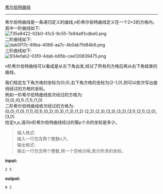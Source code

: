 [希尔伯特曲线](https://www.lanqiao.cn/courses/2786/learning/?id=67027)
*************
希尔伯特曲线是一条递归定义的曲线,n阶希尔伯特曲线定义在一个2×2的方格内。  
其中一阶曲线如下:  
![735e8422-02b0-41c5-9c55-7e94a91cdbe0.png](https://storage.live.com/items/8DAE0DA2A3A991DE!2037?authkey=ADZzfiI3nvu-XZo)  
二阶曲线如下:  
![dab0f17c-89ba-4066-aa7c-4b0ab7fd84b6.png](https://storage.live.com/items/8DAE0DA2A3A991DE!2035?authkey=ADZzfiI3nvu-XZo)  
三阶曲线如下:  
![934efab2-03f0-4dab-b95b-cee120839475.png](https://storage.live.com/items/8DAE0DA2A3A991DE!2036?authkey=ADZzfiI3nvu-XZo)

n阶希尔伯特曲线可以看成是从左下角出发,经过了所有的方格后再从右下角结束的曲线。  

我们规定左下角方格的坐标为(0,0),右下角方格的坐标为(2-1,0),则可以依次写出曲线经过的方格的坐标。  
例如一阶希尔伯特曲线依次经过的方格为:  
(0,0),(0,1).(1,1),(1,0)   
二阶希尔伯特曲线依次经过的方格为:  
(0,0),(1,0),(1,1),(0,1),(0,2),(0,3),(1,3),(1,2)
(2,2),(2,3),(3,3),(3,2),(3,1),(2,1),(2,0),(3,0)  
给定n,p,请问n阶希尔伯特曲线经过的第p个点的坐标是多少。  

>输入格式:  
>输入一行包含两个整数n,P。  
>输出格式:  
>输出一行包含两个整数,用一个空格分隔,表示所求的坐标。  

**input:**
```
2 5
```
**output:**
```
0 2
```